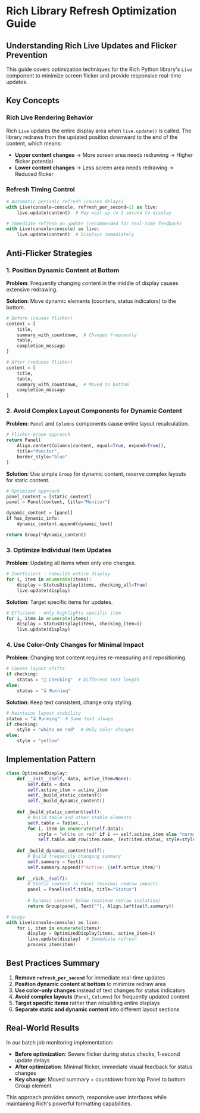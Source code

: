 # Rich Library Refresh Optimization Guide

## Understanding Rich Live Updates and Flicker Prevention

This guide covers optimization techniques for the Rich Python library's `Live` component to minimize screen flicker and provide responsive real-time updates.

## Key Concepts

### Rich Live Rendering Behavior

Rich `Live` updates the entire display area when `live.update()` is called. The library redraws from the updated position downward to the end of the content, which means:

- **Upper content changes** → More screen area needs redrawing → Higher flicker potential
- **Lower content changes** → Less screen area needs redrawing → Reduced flicker

### Refresh Timing Control

```python
# Automatic periodic refresh (causes delays)
with Live(console=console, refresh_per_second=1) as live:
    live.update(content)  # May wait up to 1 second to display

# Immediate refresh on update (recommended for real-time feedback)
with Live(console=console) as live:
    live.update(content)  # Displays immediately
```

## Anti-Flicker Strategies

### 1. Position Dynamic Content at Bottom

**Problem**: Frequently changing content in the middle of display causes extensive redrawing.

**Solution**: Move dynamic elements (counters, status indicators) to the bottom.

```python
# Before (causes flicker)
content = [
    title,
    summary_with_countdown,  # Changes frequently
    table,
    completion_message
]

# After (reduces flicker)
content = [
    title,
    table,
    summary_with_countdown,  # Moved to bottom
    completion_message
]
```

### 2. Avoid Complex Layout Components for Dynamic Content

**Problem**: `Panel` and `Columns` components cause entire layout recalculation.

```python
# Flicker-prone approach
return Panel(
    Align.center(Columns(content, equal=True, expand=True)),
    title="Monitor",
    border_style="blue"
)
```

**Solution**: Use simple `Group` for dynamic content, reserve complex layouts for static content.

```python
# Optimized approach
panel_content = [static_content]
panel = Panel(content, title="Monitor")

dynamic_content = [panel]
if has_dynamic_info:
    dynamic_content.append(dynamic_text)

return Group(*dynamic_content)
```

### 3. Optimize Individual Item Updates

**Problem**: Updating all items when only one changes.

```python
# Inefficient - rebuilds entire display
for i, item in enumerate(items):
    display = StatusDisplay(items, checking_all=True)
    live.update(display)
```

**Solution**: Target specific items for updates.

```python
# Efficient - only highlights specific item
for i, item in enumerate(items):
    display = StatusDisplay(items, checking_item=i)
    live.update(display)
```

### 4. Use Color-Only Changes for Minimal Impact

**Problem**: Changing text content requires re-measuring and repositioning.

```python
# Causes layout shifts
if checking:
    status = "🔄 Checking"  # Different text length
else:
    status = "⏳ Running"
```

**Solution**: Keep text consistent, change only styling.

```python
# Maintains layout stability
status = "⏳ Running"  # Same text always
if checking:
    style = "white on red"  # Only color changes
else:
    style = "yellow"
```

## Implementation Pattern

```python
class OptimizedDisplay:
    def __init__(self, data, active_item=None):
        self.data = data
        self.active_item = active_item
        self._build_static_content()
        self._build_dynamic_content()
    
    def _build_static_content(self):
        # Build table and other stable elements
        self.table = Table(...)
        for i, item in enumerate(self.data):
            style = "white on red" if i == self.active_item else "normal"
            self.table.add_row(item.name, Text(item.status, style=style))
    
    def _build_dynamic_content(self):
        # Build frequently changing summary
        self.summary = Text()
        self.summary.append(f"Active: {self.active_item}")
    
    def __rich__(self):
        # Static content in Panel (minimal redraw impact)
        panel = Panel(self.table, title="Status")
        
        # Dynamic content below (maximum redraw isolation)
        return Group(panel, Text(""), Align.left(self.summary))

# Usage
with Live(console=console) as live:
    for i, item in enumerate(items):
        display = OptimizedDisplay(items, active_item=i)
        live.update(display)  # Immediate refresh
        process_item(item)
```

## Best Practices Summary

1. **Remove `refresh_per_second`** for immediate real-time updates
2. **Position dynamic content at bottom** to minimize redraw area
3. **Use color-only changes** instead of text changes for status indicators
4. **Avoid complex layouts** (`Panel`, `Columns`) for frequently updated content
5. **Target specific items** rather than rebuilding entire displays
6. **Separate static and dynamic content** into different layout sections

## Real-World Results

In our batch job monitoring implementation:
- **Before optimization**: Severe flicker during status checks, 1-second update delays
- **After optimization**: Minimal flicker, immediate visual feedback for status changes
- **Key change**: Moved summary + countdown from top Panel to bottom Group element

This approach provides smooth, responsive user interfaces while maintaining Rich's powerful formatting capabilities.